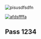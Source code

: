 ![pisusdfsdfn](https://cdn.discordapp.com/attachments/1146132423705366640/1224691614358831165/f51ec0c2a52642fb.png?ex=661e69f2&is=660bf4f2&hm=0fa77f41ae82ffc60184401dc40ff6e11d38be9efdc05f9f2aae167b2bfe34da&)

[![afdsffffa](https://cdn.discordapp.com/attachments/1146132423705366640/1224691648638750831/download.png?ex=661e69fa&is=660bf4fa&hm=0b96a8645289aea2b4e0ae083913933a9ee1b6a5fc854ca036354fa9da313fba&)](https://tinyurl.com/BlackProjctGitHub)

## Pass 1234
